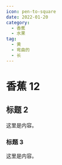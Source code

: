 ```yaml
---
icon: pen-to-square
date: 2022-01-20
category:
  - 香蕉
  - 水果
tag:
  - 黄
  - 弯曲的
  - 长
---
```


# 香蕉 12

## 标题 2

这里是内容。

### 标题 3

这里是内容。
